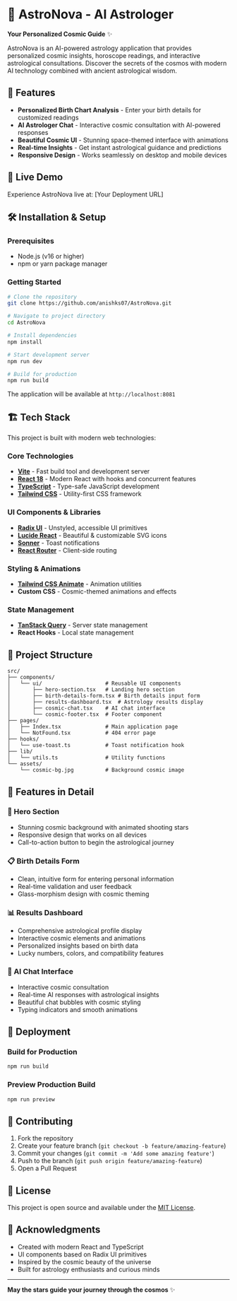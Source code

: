 # 🌟 AstroNova - AI Astrologer

**Your Personalized Cosmic Guide** ✨

AstroNova is an AI-powered astrology application that provides personalized cosmic insights, horoscope readings, and interactive astrological consultations. Discover the secrets of the cosmos with modern AI technology combined with ancient astrological wisdom.

## 🚀 Features

- **Personalized Birth Chart Analysis** - Enter your birth details for customized readings
- **AI Astrologer Chat** - Interactive cosmic consultation with AI-powered responses  
- **Beautiful Cosmic UI** - Stunning space-themed interface with animations
- **Real-time Insights** - Get instant astrological guidance and predictions
- **Responsive Design** - Works seamlessly on desktop and mobile devices

## 🎯 Live Demo

Experience AstroNova live at: [Your Deployment URL]

## 🛠️ Installation & Setup

### Prerequisites
- Node.js (v16 or higher)
- npm or yarn package manager

### Getting Started

```bash
# Clone the repository
git clone https://github.com/anishks07/AstroNova.git

# Navigate to project directory
cd AstroNova

# Install dependencies
npm install

# Start development server
npm run dev

# Build for production
npm run build
```

The application will be available at `http://localhost:8081`

## 🏗️ Tech Stack

This project is built with modern web technologies:

### Core Technologies
- **[Vite](https://vitejs.dev/)** - Fast build tool and development server
- **[React 18](https://react.dev/)** - Modern React with hooks and concurrent features
- **[TypeScript](https://www.typescriptlang.org/)** - Type-safe JavaScript development
- **[Tailwind CSS](https://tailwindcss.com/)** - Utility-first CSS framework

### UI Components & Libraries
- **[Radix UI](https://www.radix-ui.com/)** - Unstyled, accessible UI primitives
- **[Lucide React](https://lucide.dev/)** - Beautiful & customizable SVG icons
- **[Sonner](https://sonner.emilkowal.ski/)** - Toast notifications
- **[React Router](https://reactrouter.com/)** - Client-side routing

### Styling & Animations
- **[Tailwind CSS Animate](https://github.com/jamiebuilds/tailwindcss-animate)** - Animation utilities
- **Custom CSS** - Cosmic-themed animations and effects

### State Management
- **[TanStack Query](https://tanstack.com/query)** - Server state management
- **React Hooks** - Local state management

## 📱 Project Structure

```
src/
├── components/
│   └── ui/                    # Reusable UI components
│       ├── hero-section.tsx   # Landing hero section
│       ├── birth-details-form.tsx # Birth details input form
│       ├── results-dashboard.tsx  # Astrology results display
│       ├── cosmic-chat.tsx    # AI chat interface
│       └── cosmic-footer.tsx  # Footer component
├── pages/
│   ├── Index.tsx              # Main application page
│   └── NotFound.tsx           # 404 error page
├── hooks/
│   └── use-toast.ts           # Toast notification hook
├── lib/
│   └── utils.ts               # Utility functions
└── assets/
    └── cosmic-bg.jpg          # Background cosmic image
```

## 🎨 Features in Detail

### 🌌 Hero Section
- Stunning cosmic background with animated shooting stars
- Responsive design that works on all devices
- Call-to-action button to begin the astrological journey

### 📋 Birth Details Form
- Clean, intuitive form for entering personal information
- Real-time validation and user feedback
- Glass-morphism design with cosmic theming

### 📊 Results Dashboard
- Comprehensive astrological profile display
- Interactive cosmic elements and animations
- Personalized insights based on birth data
- Lucky numbers, colors, and compatibility features

### 💬 AI Chat Interface
- Interactive cosmic consultation
- Real-time AI responses with astrological insights
- Beautiful chat bubbles with cosmic styling
- Typing indicators and smooth animations

## 🚀 Deployment

### Build for Production
```bash
npm run build
```

### Preview Production Build
```bash
npm run preview
```

## 🤝 Contributing

1. Fork the repository
2. Create your feature branch (`git checkout -b feature/amazing-feature`)
3. Commit your changes (`git commit -m 'Add some amazing feature'`)
4. Push to the branch (`git push origin feature/amazing-feature`)
5. Open a Pull Request

## 📝 License

This project is open source and available under the [MIT License](LICENSE).

## 🌟 Acknowledgments

- Created with modern React and TypeScript
- UI components based on Radix UI primitives
- Inspired by the cosmic beauty of the universe
- Built for astrology enthusiasts and curious minds

---

**May the stars guide your journey through the cosmos** ✨
